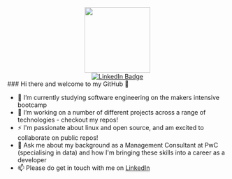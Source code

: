<div id="header" align="center">
  <img src="https://media.giphy.com/media/v1.Y2lkPTc5MGI3NjExdTFmazAwYWxsa3o5b2ZlcmJ5bTRiOGl2czJ5Y2ZqczYwYmkzaTFlZyZlcD12MV9pbnRlcm5hbF9naWZfYnlfaWQmY3Q9Zw/HscDLzkO8EOTmgkhQP/giphy.gif" width="150"/>
</div>
<div id="badges" align="center">
  <a href="https://www.linkedin.com/in/jonny-brownrigg-56493575/">
  <img src="https://img.shields.io/badge/LinkedIn-blue?style=for-the-badge&logo=linkedin&logoColor=white" alt="LinkedIn Badge"/>
  </a>
</div>
### Hi there and welcome to my GitHub 👋

- 🌱 I’m currently studying software engineering on the makers intensive bootcamp
- 🔭 I’m working on a number of different projects across a range of technologies - checkout my repos!
- ⚡ I'm passionate about linux and open source, and am excited to collaborate on public repos!
- 💬 Ask me about my background as a Management Consultant at PwC (specialising in data) and how I'm bringing these skills into a career as a developer
- 📫 Please do get in touch with me on [LinkedIn](https://www.linkedin.com/in/jonny-brownrigg-56493575/)

<!--
**JonnySB/JonnySB** is a ✨ _special_ ✨ repository because its `README.md` (this file) appears on your GitHub profile.

Here are some ideas to get you started:

- 🔭 I’m currently working on ...
- 🌱 I’m currently studying software engineering on the makers intensive bootcamp.
- 👯 I’m looking to collaborate on ...
- 🤔 I’m looking for help with ...
- 💬 Ask me about ...
- 📫 How to reach me: ...
- 😄 Pronouns: ...
- ⚡ Fun fact: ...
-->

